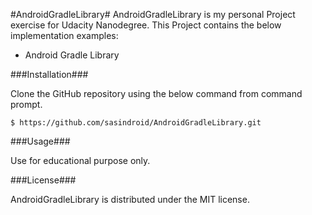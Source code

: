#AndroidGradleLibrary#
AndroidGradleLibrary is my personal Project exercise for Udacity Nanodegree. This Project contains the below implementation examples:

- Android Gradle Library

###Installation###

Clone the GitHub repository using the below command from command prompt.

`$ https://github.com/sasindroid/AndroidGradleLibrary.git`

###Usage###

Use for educational purpose only.

###License###

AndroidGradleLibrary is distributed under the MIT license.
